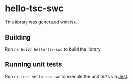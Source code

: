 # hello-tsc-swc

This library was generated with [Nx](https://nx.dev).

## Building

Run `nx build hello-tsc-swc` to build the library.

## Running unit tests

Run `nx test hello-tsc-swc` to execute the unit tests via [Jest](https://jestjs.io).
